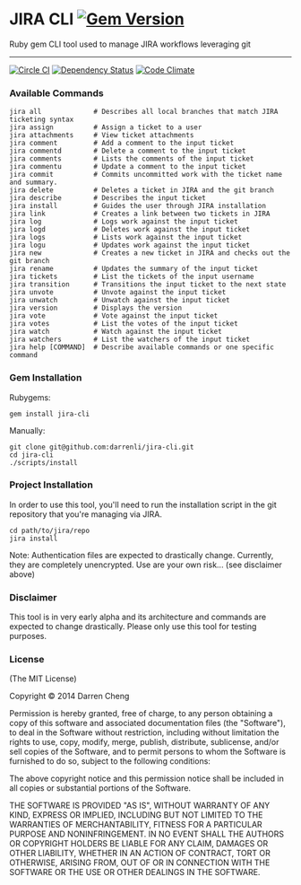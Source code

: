 # JIRA CLI [![Gem Version](https://badge.fury.io/rb/jira-cli.png)](http://badge.fury.io/rb/jira-cli)

Ruby gem CLI tool used to manage JIRA workflows leveraging git

* * *

[![Circle CI](https://circleci.com/gh/drn/jira-cli.svg?style=svg)](https://circleci.com/gh/drn/jira-cli)
[![Dependency Status](https://gemnasium.com/darrenli/jira-cli.png)](https://gemnasium.com/darrenli/jira-cli)
[![Code Climate](https://codeclimate.com/github/darrenli/jira-cli.png)](https://codeclimate.com/github/darrenli/jira-cli)

### Available Commands

    jira all             # Describes all local branches that match JIRA ticketing syntax
    jira assign          # Assign a ticket to a user
    jira attachments     # View ticket attachments
    jira comment         # Add a comment to the input ticket
    jira commentd        # Delete a comment to the input ticket
    jira comments        # Lists the comments of the input ticket
    jira commentu        # Update a comment to the input ticket
    jira commit          # Commits uncommitted work with the ticket name and summary.
    jira delete          # Deletes a ticket in JIRA and the git branch
    jira describe        # Describes the input ticket
    jira install         # Guides the user through JIRA installation
    jira link            # Creates a link between two tickets in JIRA
    jira log             # Logs work against the input ticket
    jira logd            # Deletes work against the input ticket
    jira logs            # Lists work against the input ticket
    jira logu            # Updates work against the input ticket
    jira new             # Creates a new ticket in JIRA and checks out the git branch
    jira rename          # Updates the summary of the input ticket
    jira tickets         # List the tickets of the input username
    jira transition      # Transitions the input ticket to the next state
    jira unvote          # Unvote against the input ticket
    jira unwatch         # Unwatch against the input ticket
    jira version         # Displays the version
    jira vote            # Vote against the input ticket
    jira votes           # List the votes of the input ticket
    jira watch           # Watch against the input ticket
    jira watchers        # List the watchers of the input ticket
    jira help [COMMAND]  # Describe available commands or one specific command

### Gem Installation

Rubygems:

    gem install jira-cli

Manually:

    git clone git@github.com:darrenli/jira-cli.git
    cd jira-cli
    ./scripts/install

### Project Installation

In order to use this tool, you'll need to run the installation script in the
git repository that you're managing via JIRA.

    cd path/to/jira/repo
    jira install

Note: Authentication files are expected to drastically change. Currently, they
are completely unencrypted. Use are your own risk... (see disclaimer above)

### Disclaimer

This tool is in very early alpha and its architecture and commands
are expected to change drastically. Please only use this tool for testing
purposes.

### License

(The MIT License)

Copyright © 2014 Darren Cheng

Permission is hereby granted, free of charge, to any person obtaining a copy of
this software and associated documentation files (the "Software"), to deal in
the Software without restriction, including without limitation the rights to
use, copy, modify, merge, publish, distribute, sublicense, and/or sell copies
of the Software, and to permit persons to whom the Software is furnished to do
so, subject to the following conditions:

The above copyright notice and this permission notice shall be included in all
copies or substantial portions of the Software.

THE SOFTWARE IS PROVIDED "AS IS", WITHOUT WARRANTY OF ANY KIND, EXPRESS OR
IMPLIED, INCLUDING BUT NOT LIMITED TO THE WARRANTIES OF MERCHANTABILITY,
FITNESS FOR A PARTICULAR PURPOSE AND NONINFRINGEMENT. IN NO EVENT SHALL THE
AUTHORS OR COPYRIGHT HOLDERS BE LIABLE FOR ANY CLAIM, DAMAGES OR OTHER
LIABILITY, WHETHER IN AN ACTION OF CONTRACT, TORT OR OTHERWISE, ARISING FROM,
OUT OF OR IN CONNECTION WITH THE SOFTWARE OR THE USE OR OTHER DEALINGS IN THE
SOFTWARE.

